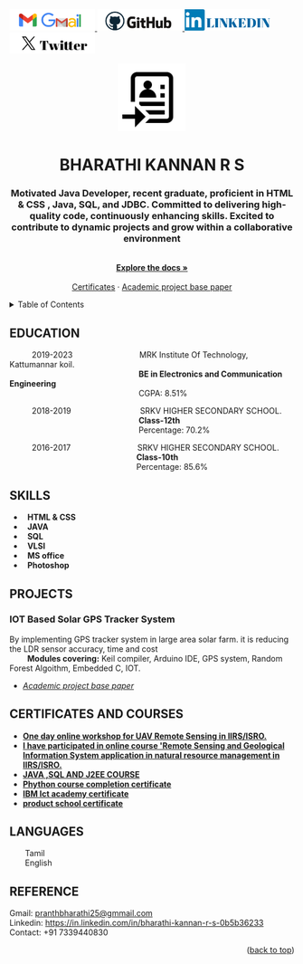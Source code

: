
<a href="mailto:prasanthbharathi25@gmail.com" rel="nofollow">
<img alt="Gmail.png" src="https://github.com/bharathikannan25/Images/blob/main/Gmail.png" data-hpc="true" class="Box-sc-g0xbh4-0 kzRgrI" rect xmlns="http://www.w3.org/2000/svg" width="151" height="38" fill="#555"/>



  <a href="https://github.com/bharathikannan25" rel="nofollow">
<img alt="GitHub.png" src="https://github.com/bharathikannan25/Images/blob/main/GitHub.png" data-hpc="true" class="Box-sc-g0xbh4-0 kzRgrI" rect xmlns="http://www.w3.org/2000/svg" width="151" height="38" fill="#555"/>

<a href="https://in.linkedin.com/in/bharathi-kannan-r-s-0b5b36233" rel="nofollow">
<img alt="LinkedIn.png" src="https://github.com/Arunprasath2002/png_jpg_svg/blob/main/LinkedIn.png?raw=true" data-hpc="true" class="Box-sc-g0xbh4-0 kzRgrI" rect xmlns="http://www.w3.org/2000/svg" width="151" height="38" fill="#555"/>

<a href="https://twitter.com/Prasap2" rel="nofollow">
<img alt="colab.png" src="https://github.com/bharathikannan25/Images/blob/main/Adobe_Express_20230824_1048510_1.png" data-hpc="true" class="Box-sc-g0xbh4-0 kzRgrI" rect xmlns="http://www.w3.org/2000/svg" width="151" height="38" fill="#555"/>
  
<br />
<p id="p1">
<div align="center">
   <a href="https://github.com/bharathikannan25/RESUME/blob/main/Bharathi%20kannan%20R%20S.pdf" rel="nofollow">
<img alt="pngwing.com (31).png" src="https://github.com/bharathikannan25/Images/blob/main/Profile.png" data-hpc="true" class="Box-sc-g0xbh4-0 kzRgrI" alt="Logo" width="120" height="120">
  </a>

  
  <h1 align="center">BHARATHI KANNAN R S</h1>

  <p align="center">
<h3>Motivated Java Developer, recent graduate, proficient in HTML & CSS , Java,
SQL, and JDBC. Committed to delivering high-quality code,
continuously enhancing skills. Excited to contribute to dynamic
projects and grow within a collaborative environment</h3>
    <br />
    <a href="https://github.com/bharathikannan25/RESUME/tree/main/Certifications%20and%20Documents"><strong>Explore the docs »</strong></a>
    <br />
    <br />
    <a href="https://github.com/bharathikannan25/RESUME/tree/main/Certifications%20and%20Documents/Certifications">Certificates</a>
    ·
    <a href="https://github.com/bharathikannan25/RESUME/tree/main/Certifications%20and%20Documents/Project%20base%20paper">Academic project base paper</a>
  </p>
</div>

<details>
  <summary>Table of Contents</summary>
  <ol>
    <li><a href="#EDUCATION">EDUCATION</a></li>
    <li><a href="#SKILLS">SKILLS</a></li>
    <li><a href="#PROJECTS">PROJECTS</a></li>
    <li><a href="#CERTIFICATES AND COURSES">CERTIFICATES AND COURSES</a>
    
  </li>
    <li><a href="#LANGUAGES">LANGUAGES</a></li>
    <li><a href="#REFERENCE">REFERENCE</a></li>
   </ol>
</details>

## EDUCATION


&nbsp; &nbsp; &nbsp; &nbsp; &nbsp; 2019-2023&nbsp; &nbsp; &nbsp; &nbsp;  &nbsp; &nbsp;&nbsp; &nbsp; &nbsp;&nbsp; &nbsp; &nbsp; &nbsp;&nbsp; &nbsp; &nbsp; &nbsp;MRK Institute Of Technology, Kattumannar koil.<br>
&nbsp;&nbsp;&nbsp;&nbsp;&nbsp;&nbsp;&nbsp;&nbsp;&nbsp;&nbsp;&nbsp;&nbsp;&nbsp;&nbsp;&nbsp;&nbsp;&nbsp;&nbsp;&nbsp;&nbsp;&nbsp;&nbsp;&nbsp;&nbsp;&nbsp;&nbsp;&nbsp;&nbsp;&nbsp;&nbsp;&nbsp;&nbsp;&nbsp;&nbsp;&nbsp;&nbsp;&nbsp;&nbsp;&nbsp;&nbsp;&nbsp;&nbsp;&nbsp;&nbsp;&nbsp;&nbsp;&nbsp;&nbsp;&nbsp;&nbsp;&nbsp;&nbsp;&nbsp;&nbsp;&nbsp;&nbsp;&nbsp;&nbsp;**BE in Electronics and Communication Engineering**<br>
&nbsp;&nbsp;&nbsp;&nbsp;&nbsp;&nbsp;&nbsp;&nbsp;&nbsp;&nbsp;&nbsp;&nbsp;&nbsp;&nbsp;&nbsp;&nbsp;&nbsp;&nbsp;&nbsp;&nbsp;&nbsp;&nbsp;&nbsp;&nbsp;&nbsp;&nbsp;&nbsp;&nbsp;&nbsp;&nbsp;&nbsp;&nbsp;&nbsp;&nbsp;&nbsp;&nbsp;&nbsp;&nbsp;&nbsp;&nbsp;&nbsp;&nbsp;&nbsp;&nbsp;&nbsp;&nbsp;&nbsp;&nbsp;&nbsp;&nbsp;&nbsp;&nbsp;&nbsp;&nbsp;&nbsp;&nbsp;&nbsp;&nbsp;CGPA:&nbsp;8.51%<br>

&nbsp; &nbsp; &nbsp; &nbsp; &nbsp; 2018-2019&nbsp; &nbsp; &nbsp; &nbsp;  &nbsp; &nbsp;&nbsp; &nbsp; &nbsp;&nbsp; &nbsp; &nbsp; &nbsp;&nbsp; &nbsp;&nbsp; &nbsp; &nbsp;SRKV HIGHER SECONDARY SCHOOL.<br>
&nbsp;&nbsp;&nbsp;&nbsp;&nbsp;&nbsp;&nbsp;&nbsp;&nbsp;&nbsp;&nbsp;&nbsp;&nbsp;&nbsp;&nbsp;&nbsp;&nbsp;&nbsp;&nbsp;&nbsp;&nbsp;&nbsp;&nbsp;&nbsp;&nbsp;&nbsp;&nbsp;&nbsp;&nbsp;&nbsp;&nbsp;&nbsp;&nbsp;&nbsp;&nbsp;&nbsp;&nbsp;&nbsp;&nbsp;&nbsp;&nbsp;&nbsp;&nbsp;&nbsp;&nbsp;&nbsp;&nbsp;&nbsp;&nbsp;&nbsp;&nbsp;&nbsp;&nbsp;&nbsp;&nbsp;&nbsp;&nbsp;&nbsp;**Class-12th**<br>
&nbsp;&nbsp;&nbsp;&nbsp;&nbsp;&nbsp;&nbsp;&nbsp;&nbsp;&nbsp;&nbsp;&nbsp;&nbsp;&nbsp;&nbsp;&nbsp;&nbsp;&nbsp;&nbsp;&nbsp;&nbsp;&nbsp;&nbsp;&nbsp;&nbsp;&nbsp;&nbsp;&nbsp;&nbsp;&nbsp;&nbsp;&nbsp;&nbsp;&nbsp;&nbsp;&nbsp;&nbsp;&nbsp;&nbsp;&nbsp;&nbsp;&nbsp;&nbsp;&nbsp;&nbsp;&nbsp;&nbsp;&nbsp;&nbsp;&nbsp;&nbsp;&nbsp;&nbsp;&nbsp;&nbsp;&nbsp;&nbsp;&nbsp;Percentage:&nbsp;70.2%<br>

&nbsp; &nbsp; &nbsp; &nbsp; &nbsp;&nbsp;2016-2017&nbsp; &nbsp; &nbsp; &nbsp;  &nbsp; &nbsp;&nbsp; &nbsp; &nbsp;&nbsp; &nbsp; &nbsp; &nbsp;&nbsp; &nbsp; &nbsp; &nbsp;SRKV HIGHER SECONDARY SCHOOL.<br>
&nbsp;&nbsp;&nbsp;&nbsp;&nbsp;&nbsp;&nbsp;&nbsp;&nbsp;&nbsp;&nbsp;&nbsp;&nbsp;&nbsp;&nbsp;&nbsp;&nbsp;&nbsp;&nbsp;&nbsp;&nbsp;&nbsp;&nbsp;&nbsp;&nbsp;&nbsp;&nbsp;&nbsp;&nbsp;&nbsp;&nbsp;&nbsp;&nbsp;&nbsp;&nbsp;&nbsp;&nbsp;&nbsp;&nbsp;&nbsp;&nbsp;&nbsp;&nbsp;&nbsp;&nbsp;&nbsp;&nbsp;&nbsp;&nbsp;&nbsp;&nbsp;&nbsp;&nbsp;&nbsp;&nbsp;&nbsp;&nbsp;**Class-10th**<br>
&nbsp;&nbsp;&nbsp;&nbsp;&nbsp;&nbsp;&nbsp;&nbsp;&nbsp;&nbsp;&nbsp;&nbsp;&nbsp;&nbsp;&nbsp;&nbsp;&nbsp;&nbsp;&nbsp;&nbsp;&nbsp;&nbsp;&nbsp;&nbsp;&nbsp;&nbsp;&nbsp;&nbsp;&nbsp;&nbsp;&nbsp;&nbsp;&nbsp;&nbsp;&nbsp;&nbsp;&nbsp;&nbsp;&nbsp;&nbsp;&nbsp;&nbsp;&nbsp;&nbsp;&nbsp;&nbsp;&nbsp;&nbsp;&nbsp;&nbsp;&nbsp;&nbsp;&nbsp;&nbsp;&nbsp;&nbsp;&nbsp;Percentage:&nbsp;85.6%<br>


## SKILLS
* &nbsp;&nbsp;**HTML & CSS**<br>
* &nbsp;&nbsp;**JAVA**<br>
* &nbsp;&nbsp;**SQL**<br>
* &nbsp;&nbsp;**VLSI**<br>
* &nbsp;&nbsp;**MS office**<br>
* &nbsp;&nbsp;**Photoshop**<br>



## PROJECTS
### IOT Based Solar GPS Tracker System<br> 
By implementing GPS tracker system in large area solar farm. it is reducing the LDR sensor accuracy, time and cost<br>
&nbsp;&nbsp;&nbsp;&nbsp;&nbsp;&nbsp;&nbsp;&nbsp;**Modules covering:**&nbsp;Keil compiler, Arduino IDE, GPS system, Random Forest Algoithm, Embedded C, IOT.

* *[Academic project base paper](https://github.com/bharathikannan25/RESUME/blob/main/Certifications%20and%20Documents/Project%20base%20paper/GPSBasedPortableDual-AxisSolarTrackingSystemUsingAstronomicalEquation.pdf)*


## CERTIFICATES AND COURSES
* **[One day online workshop for UAV Remote Sensing in IIRS/ISRO.](https://github.com/bharathikannan25/RESUME/blob/main/Certifications%20and%20Documents/Certifications/Remote%20sensing.pdf)**
* **[I have participated in online course 'Remote Sensing and Geological Information System application in natural resource management in IIRS/ISRO.](https://github.com/bharathikannan25/RESUME/blob/main/Certifications%20and%20Documents/Certifications/RS%20%26%20GIS%20Applications%20in%20Natural%20Resource%20Management.pdf)**
* **[JAVA ,SQL AND J2EE COURSE](https://github.com/bharathikannan25/RESUME/blob/main/Certifications%20and%20Documents/Certifications/Capture%202023-12-09%2020.36.49.jpg)**
* **[Phython course completion certificate](https://github.com/bharathikannan25/RESUME/blob/main/Certifications%20and%20Documents/Certifications/Python.png)**
* **[IBM Ict academy certificate](https://github.com/bharathikannan25/RESUME/blob/main/Certifications%20and%20Documents/Certifications/BHARATHI%20KANNAN%20R%20S%20Certificate%20_%20ICT%20Academy.pdf)**
* **[product school certificate](https://github.com/bharathikannan25/RESUME/blob/main/Certifications%20and%20Documents/Certifications/certificate-of-completion-for-product-masterclass-how-to-build-digital-products%20(1).pdf)**


## LANGUAGES
&nbsp;&nbsp;&nbsp;&nbsp;&nbsp;&nbsp;&nbsp;Tamil <br>
&nbsp;&nbsp;&nbsp;&nbsp;&nbsp;&nbsp;&nbsp;English

## REFERENCE
Gmail:&nbsp;<pranthbharathi25@gmmail.com><br>
Linkedin:&nbsp;<https://in.linkedin.com/in/bharathi-kannan-r-s-0b5b36233><br>
Contact:&nbsp;+91 7339440830

<p align="right">(<a href="#readme-top">back to top</a>)</p>
